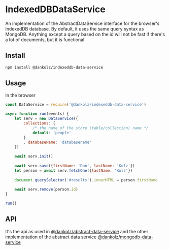 # IndexedDBDataService

An implementation of the AbstractDataService interface for the browser's IndexedDB database. By default,
it uses the same query syntax as MongoDB. Anything except a query based on the id will not be fast if
there's a lot of documents, but it is functional.

## Install

```bash
npm install @dankolz/indexeddb-data-service
```

## Usage

In the browser

```js
const DataService = require('@dankolz/indexeddb-data-service')

async function run(events) {
	let serv = new DataService({
		collections: {
			/* the name of the store (table/collection) name */
			default: 'people'
		}
		, databaseName: 'databasename'
	})
	
	await serv.init()
	
	await serv.save({firstName: 'Dan', lastName: 'Kolz'})
	let person = await serv.fetchOne({lastName: 'Kolz'})
	
	document.querySelector('#results').innerHTML = person.firstName
	
	await serv.remove(person.id)
}

run()

```


## API

It's the api as used in [@dankolz/abstract-data-service](https://www.npmjs.com/package/@dankolz/abstract-data-service) and
the other implementation of the abstract data service 
[@dankolz/mongodb-data-service](https://www.npmjs.com/package/@dankolz/mongodb-data-service)